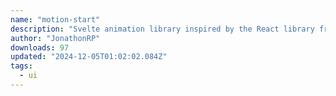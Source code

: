 ```yaml
---
name: "motion-start"
description: "Svelte animation library inspired by the React library framer-motion."
author: "JonathonRP"
downloads: 97
updated: "2024-12-05T01:02:02.084Z"
tags: 
  - ui
---
```


